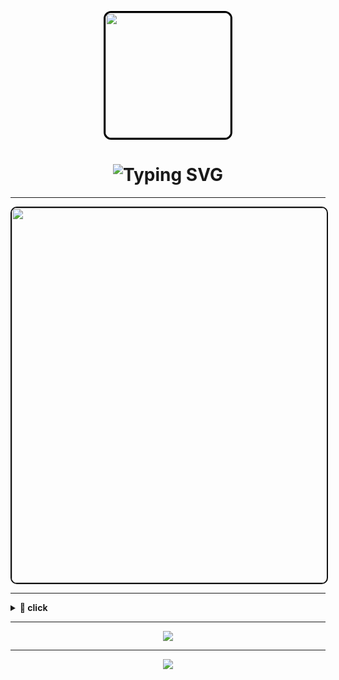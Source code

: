<!-- Девочка-кошка -->
<p align="center">
  <img src="https://media.giphy.com/media/f0vPpNJrPR4xO/giphy.gif" width="200" style="border: 3px solid #000; border-radius: 12px;" />
</p>

<h1 align="center">
  <img src="https://readme-typing-svg.herokuapp.com?font=Fira+Code&weight=700&size=26&pause=1000&center=true&vCenter=true&color=000000&width=435&lines=welcome+to+my+dark+side;just+wandering+through+the+shadows..." alt="Typing SVG" />
</h1>

---

<!-- Чёрный цветок -->
<p align="center">
  <img src="https://images7.alphacoders.com/853/85376.gif" width="600" style="border: 2px solid #111; border-radius: 10px;" />
</p>

---

<details>
<summary><b>🖤 click</b></summary>

> “Silence speaks louder in the dark.”

</details>

---

<!-- Music -->
<p align="center">
  <a href="https://www.youtube.com/watch?v=Kznek1uNVsg" target="_blank">
    <img src="https://img.shields.io/badge/Now%20Playing-Shut%20Me%20Up%20by%20Mindless%20Self%20Indulgence-black?style=for-the-badge&logo=youtube&logoColor=red" />
  </a>
</p>

---

<!-- GitHub Stats -->
<p align="center">
  <img src="https://github-readme-stats.vercel.app/api?username=ximaxik&show_icons=true&theme=tokyonight&hide_title=true" />
</p>
